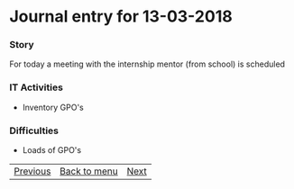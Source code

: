 # Journal entry for 13-03-2018

### Story

For today a meeting with the internship mentor (from school) is scheduled

### IT Activities

- Inventory GPO's


### Difficulties

- Loads of GPO's

<table><tr><td><a href="12-03.html">Previous</a></td><td><a href="../">Back to menu</a></td><td><a href="15-03.html">Next</a></td></tr></table>

